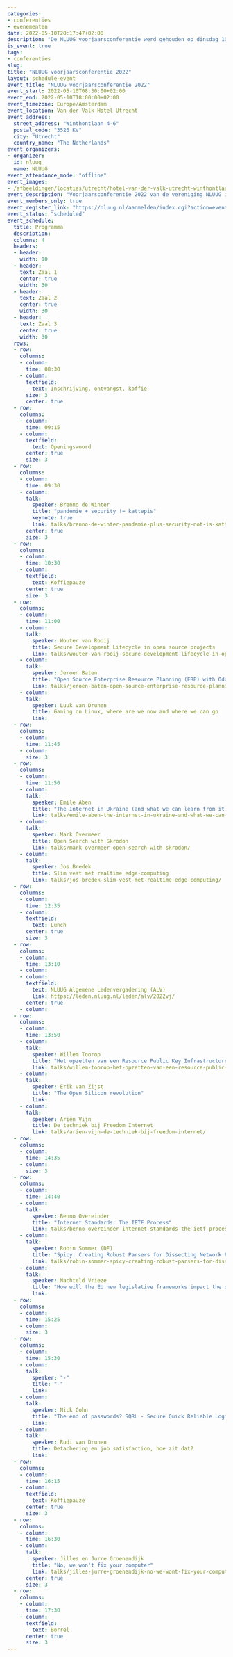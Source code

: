 ```yaml
---
categories:
- conferenties
- evenementen
date: 2022-05-10T20:17:47+02:00
description: "De NLUUG voorjaarsconferentie werd gehouden op dinsdag 10 mei 2022. Bekijk hier het programma, de presentaties, opnames en foto's."
is_event: true
tags:
- conferenties
slug:
title: "NLUUG voorjaarsconferentie 2022"
layout: schedule-event
event_title: "NLUUG voorjaarsconferentie 2022"
event_start: 2022-05-10T08:30:00+02:00
event_end: 2022-05-10T18:00:00+02:00
event_timezone: Europe/Amsterdam
event_location: Van der Valk Hotel Utrecht
event_address:
  street_address: "Winthontlaan 4-6"
  postal_code: "3526 KV"
  city: "Utrecht"
  country_name: "The Netherlands"
event_organizers:
- organizer:
  id: nluug
  name: NLUUG
event_attendance_mode: "offline"
event_images:
- /afbeeldingen/locaties/utrecht/hotel-van-der-valk-utrecht-winthontlaan.jpg
event_description: "Voorjaarsconferentie 2022 van de vereniging NLUUG in het Van der Valk Hotel te Utrecht"
event_members_only: true
event_register_link: "https://nluug.nl/aanmelden/index.cgi?action=event"
event_status: "scheduled"
event_schedule:
  title: Programma
  description:
  columns: 4
  headers:
  - header:
    width: 10
  - header:
    text: Zaal 1
    center: true
    width: 30
  - header:
    text: Zaal 2
    center: true
    width: 30
  - header:
    text: Zaal 3
    center: true
    width: 30
  rows:
  - row:
    columns:
    - column:
      time: 08:30
    - column:
      textfield:
        text: Inschrijving, ontvangst, koffie
      size: 3
      center: true
  - row:
    columns:
    - column:
      time: 09:15
    - column:
      textfield:
        text: Openingswoord
      center: true
      size: 3
  - row:
    columns:
    - column:
      time: 09:30
    - column:
      talk:
        speaker: Brenno de Winter
        title: "pandemie + security != kattepis"
        keynote: true
        link: talks/brenno-de-winter-pandemie-plus-security-not-is-kattepis/
      center: true
      size: 3
  - row:
    columns:
    - column:
      time: 10:30
    - column:
      textfield:
        text: Koffiepauze
      center: true
      size: 3
  - row:
    columns:
    - column:
      time: 11:00
    - column:
      talk:
        speaker: Wouter van Rooij
        title: Secure Development Lifecycle in open source projects
        link: talks/wouter-van-rooij-secure-development-lifecycle-in-open-source-projects/
    - column:
      talk:
        speaker: Jeroen Baten
        title: "Open Source Enterprise Resource Planning (ERP) with Odoo"
        link: talks/jeroen-baten-open-source-enterprise-resource-planning-erp-with-odoo/
    - column:
      talk:
        speaker: Luuk van Drunen
        title: Gaming on Linux, where are we now and where we can go
        link: 
  - row:
    columns:
    - column:
      time: 11:45
    - column:
      size: 3
  - row:
    columns:
    - column:
      time: 11:50
    - column:
      talk:
        speaker: Emile Aben
        title: "The Internet in Ukraine (and what we can learn from it)"
        link: talks/emile-aben-the-internet-in-ukraine-and-what-we-can-learn-from-it/
    - column:
      talk:
        speaker: Mark Overmeer
        title: Open Search with Skrodon
        link: talks/mark-overmeer-open-search-with-skrodon/
    - column:
      talk:
        speaker: Jos Bredek
        title: Slim vest met realtime edge-computing
        link: talks/jos-bredek-slim-vest-met-realtime-edge-computing/
  - row:
    columns:
    - column:
      time: 12:35
    - column:
      textfield:
        text: Lunch
      center: true
      size: 3
  - row:
    columns:
    - column:
      time: 13:10
    - column:
    - column:
      textfield:
        text: NLUUG Algemene Ledenvergadering (ALV)
        link: https://leden.nluug.nl/leden/alv/2022vj/
      center: true
    - column:
  - row:
    columns:
    - column:
      time: 13:50
    - column:
      talk:
        speaker: Willem Toorop
        title: "Het opzetten van een Resource Public Key Infrastructure (RPKI) baken"
        link: talks/willem-toorop-het-opzetten-van-een-resource-public-key-infrastructure-rpki-baken/
    - column:
      talk:
        speaker: Erik van Zijst
        title: "The Open Silicon revolution"
        link: 
    - column:
      talk:
        speaker: Ariën Vijn
        title: De techniek bij Freedom Internet
        link: talks/arien-vijn-de-techniek-bij-freedom-internet/
  - row:
    columns:
    - column:
      time: 14:35
    - column:
      size: 3
  - row:
    columns:
    - column:
      time: 14:40
    - column:
      talk:
        speaker: Benno Overeinder
        title: "Internet Standards: The IETF Process"
        link: talks/benno-overeinder-internet-standards-the-ietf-process/
    - column:
      talk:
        speaker: Robin Sommer (DE)
        title: "Spicy: Creating Robust Parsers for Dissecting Network Protocols and Files, Easily!"
        link: talks/robin-sommer-spicy-creating-robust-parsers-for-dissecting-network-protocols/
    - column:
      talk:
        speaker: Machteld Vrieze
        title: "How will the EU new legislative frameworks impact the digital infrastructure?"
        link: 
  - row:
    columns:
    - column:
      time: 15:25
    - column:
      size: 3
  - row:
    columns:
    - column:
      time: 15:30
    - column:
      talk:
        speaker: "-"
        title: "-"
        link: 
    - column:
      talk:
        speaker: Nick Cohn
        title: "The end of passwords? SQRL - Secure Quick Reliable Login"
        link: 
    - column:
      talk:
        speaker: Rudi van Drunen
        title: Detachering en job satisfaction, hoe zit dat?
        link: 
  - row:
    columns:
    - column:
      time: 16:15
    - column:
      textfield:
        text: Koffiepauze
      center: true
      size: 3
  - row:
    columns:
    - column:
      time: 16:30
    - column:
      talk:
        speaker: Jilles en Jurre Groenendijk
        title: "No, we won't fix your computer"
        link: talks/jilles-jurre-groenendijk-no-we-wont-fix-your-computer/
      center: true
      size: 3
  - row:
    columns:
    - column:
      time: 17:30
    - column:
      textfield:
        text: Borrel
      center: true
      size: 3
---
```

